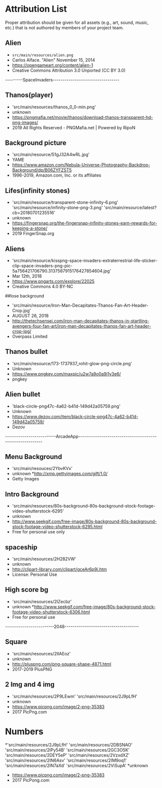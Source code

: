 # Attribution List

Proper attribution should be given for all assets (e.g., art, sound, music, etc.) that is not
authored by members of your project team.

## Alien
* `src/main/resources/alien.png`
* Carlos Alface. "Alien" November 15, 2014
* https://opengameart.org/content/alien-1
* Creative Commons Attribution 3.0 Unported (CC BY 3.0)

---------SpaceInvaders----------------------------------
## Thanos(player)
* 'src/main/resources/thanos_0_0-min.png'
* unknown
* https://pngmafia.net/movie/thanos/download-thanos-transparent-hd-png-images/
* 2019 All Rights Reserved - PNGMafia.net | Powered by RipoN

## Background picture
* 'src/main/resource/51gJ32A4wRL.jpg'
* YAME
* https://www.amazon.com/Nebula-Universe-Photography-Backdrop-Background/dp/B06ZYFZST5
* 1996-2019, Amazon.com, Inc. or its affiliates

## Lifes(infinity stones)
* 'src/main/resource/transparent-stone-infinity-6.png'
  'src/main/resource/infinity-stone-png-3.png'
  'src/main/resource/latest?cb=20180701235516'
* unknown
* https://fingersnap.org/the-fingersnap-infinity-stones-earn-rewards-for-keeping-a-stone/
* 2019 FingerSnap.org 

## Aliens
* 'src/main/resource/kisspng-space-invaders-extraterrestrial-life-sticker-clip-space-invaders-png-pic-5a756421706790.3137567915176427854604.jpg'
* Mar 12th, 2018
* https://www.pngarts.com/explore/22025
* Creative Commons 4.0 BY-NC

##lose background
* 'src/main/resource/Iron-Man-Decapitates-Thanos-Fan-Art-Header-Crop.jpg'
* AUGUST 26, 2018
* http://thetechsensei.com/iron-man-decapitates-thanos-in-startling-avengers-four-fan-art/iron-man-decapitates-thanos-fan-art-header-crop-jpg/
* Overpass Limited

## Thanos bullet
* 'src/main/resource/173-1737937_rohit-glow-png-circle.png'
* Unknown
* https://www.pngkey.com/maxpic/u2w7a9o0a9i1y3e6/
* pngkey

## Alien bullet
* 'black-circle-png47c-4a62-b41d-149d42a05759.png'
* Unknown
* https://www.dezov.com/item/black-circle-png47c-4a62-b41d-149d42a05759/
* Dezov

--------------------------ArcadeApp-----------------------------------------------------------


## Menu Background
* 'src/main/resouces/2YbvKVx'
* unknown
*http://xmp.gettyimages.com/gift/1.0/
* Getty Images

## Intro Background
* 'src/main/resources/80s-background-80s-background-stock-footage-video-shutterstock-6295'
* unknown
* http://www.seekgif.com/free-image/80s-background-80s-background-stock-footage-video-shutterstock-6295.html
* Free for personal use only

## spaceship
* 'src/main/resources/2H282VW'
* unknown
* http://clipart-library.com/clipart/gceAr6p9i.htm
* License: Personal Use

## High score bg
* 'src/main/resources/2IZecbz'
* unknown
*http://www.seekgif.com/free-image/80s-background-stock-footage-video-shutterstock-6306.html
* Free for personal use

-------------------------2048--------------------------------------

## Square
* 'src/main/resources/2IIAEoz'
* unknown
* http://pluspng.com/png-square-shape-4871.html
* 2017-2019 PlusPNG

## 2 Img and 4 img
* 'src/main/resources/2P9LEwm'
  'src/main/resources/2J9pLfH'
* unknown
* https://www.picpng.com/image/2-png-35383
* 2017 PicPng.com

# Numbers
*'src/main/resources/2J9pLfH'
 'src/main/resources/2DBSNAO'
 'src/main/resources/2IPy54B'
 'src/main/resources/2GC3O5K'
 'src/main/resources/2DEY5eP'
 'src/main/resources/2VzxdXZ'
 'src/main/resources/2IN6Asv'
 'src/main/resources/2IM9oq1'
 'src/main/resources/2IN7aXd'
 'src/main/resources/2ViSupA'
 *unknown
* https://www.picpng.com/image/2-png-35383
* 2017 PicPong.com
 

